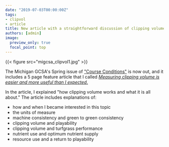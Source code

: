 ```yaml
---
date: "2019-07-03T00:00:00Z"
tags:
- clipvol
- article
title: New article with a straightforward discussion of clipping volume
authors: [admin]
image:
  preview_only: true
  focal_point: top
---
```


{{< figure src="migcsa_clipvol1.jpg" >}}

The Michigan GCSA's Spring issue of ["Course Conditions"](https://issuu.com/migcsa/docs/_42___course_conditions___spring_20/6) is now out, and it includes a 5 page feature article that I called [*Measuring clipping volume is easier and more useful than I expected*.](http://www.files.asianturfgrass.com/201906_woods_migcsa_clipvol.pdf)

In the article, I explained "how clipping volume works and what it is all about." The article includes explanations of:

* how and when I became interested in this topic
* the units of measure 
* machine consistency and green to green consistency
* clipping volume and playability
* clipping volume and turfgrass performance
* nutrient use and optimum nutrient supply
* resource use and a return to playability
